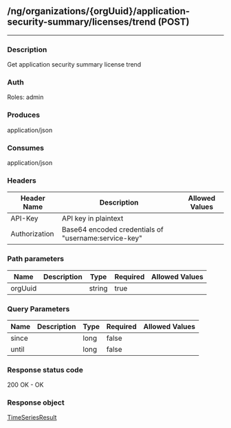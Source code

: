 ## /ng/organizations/{orgUuid}/application-security-summary/licenses/trend (POST)
---
### Description
Get application security summary license trend
### Auth
Roles: admin
### Produces
application/json
### Consumes
application/json
### Headers
| Header Name | Description | Allowed Values |
| ----------- | ----------- | ----------- |
| API-Key | API key in plaintext |  |
| Authorization | Base64 encoded credentials of &quot;username:service-key&quot; |  |
### Path parameters
| Name | Description | Type | Required | Allowed Values |
| ----------- | ----------- | ----------- | ----------- | ----------- |
| orgUuid |  | string | true |  |
### Query Parameters
| Name | Description | Type | Required | Allowed Values |
| ----------- | ----------- | ----------- | ----------- | ----------- |
| since |  | long | false |  |
| until |  | long | false |  |
### Response status code
200 OK - OK
### Response object
[TimeSeriesResult](<../../objects/TimeSeriesResult.md>)
